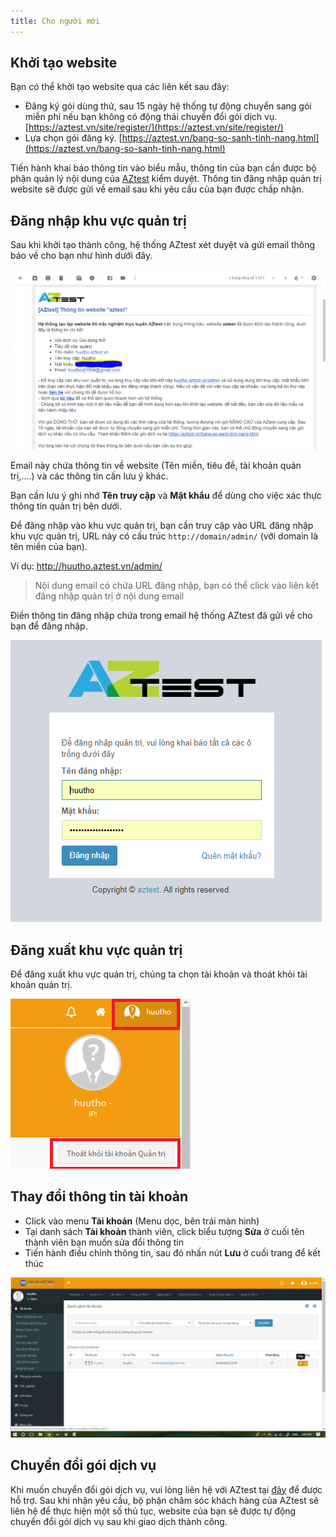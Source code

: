```yaml
---
title: Cho người mới
---
```


## Khởi tạo website

Bạn có thể khởi tạo website qua các liên kết sau đây:

- Đăng ký gói dùng thử, sau 15 ngày hệ thống tự động chuyển sang gói miễn phí nếu bạn không có động thái chuyển đổi gói dịch vụ. [https://aztest.vn/site/register/](https://aztest.vn/site/register/)
- Lựa chọn gói đăng ký. [https://aztest.vn/bang-so-sanh-tinh-nang.html](https://aztest.vn/bang-so-sanh-tinh-nang.html)

Tiến hành khai báo thông tin vào biểu mẫu, thông tin của bạn cần được bộ phận quản lý nội dung của [AZtest](https://aztest.vn) kiểm duyệt. Thông tin đăng nhập quản trị website sẽ được gửi về email sau khi yêu cầu của bạn được chấp nhận.

## Đăng nhập khu vực quản trị

Sau khi khởi tạo thành công, hệ thống AZtest xét duyệt và gửi email thông báo về cho bạn như hình dưới đây. 

![](images/start/email_xac_nhan.PNG)

Email này chứa thông tin về website (Tên miền, tiêu đề, tài khoản quản trị,....) và các thông tin cần lưu ý khác. 

Bạn cần lưu ý ghi nhớ **Tên truy cập** và **Mật khẩu** để dùng cho việc xác thực thông tin quản trị bên dưới.

Để đăng nhập vào khu vực quản trị, bạn cần truy cập vào URL đăng nhập khu vực quản trị, URL này có cấu trúc `http://domain/admin/` (với domain là tên miền của bạn). 

Ví dụ: http://huutho.aztest.vn/admin/

> Nội dung email có chứa URL đăng nhập, bạn có thể click vào liên kết đăng nhập quản trị ở nội dung email

Điền thông tin đăng nhập chứa trong email hệ thống AZtest đã gửi về cho bạn để đăng nhập.

![](images/start/dang_nhap.PNG)
	
## Đăng xuất khu vực quản trị

Để đăng xuất khu vực quản trị, chúng ta chọn tài khoản và thoát khỏi tài khoản quản trị.

![](images/start/dang_xuat.png)	

## Thay đổi thông tin tài khoản

- Click vào menu **Tài khoản** (Menu dọc, bên trái màn hình)
- Tại danh sách **Tài khoản** thành viên, click biểu tượng **Sửa** ở cuối tên thành viên bạn muốn sửa đổi thông tin
- Tiến hành điều chỉnh thông tin, sau đó nhấn nút **Lưu** ở cuối trang để kết thúc

![](images/start/sua_tai_khoan.png)
 
## Chuyển đổi gói dịch vụ

Khi muốn chuyển đổi gói dịch vụ, vui lòng liên hệ với AZtest tại [đây](https://aztest.vn/contact/) để được hỗ trợ. Sau khi nhận yêu cầu, bộ phận chăm sóc khách hàng của AZtest sẽ liên hệ để thực hiện một số thủ tục, website của bạn sẽ được tự động chuyển đổi gói dịch vụ sau khi giao dịch thành công.